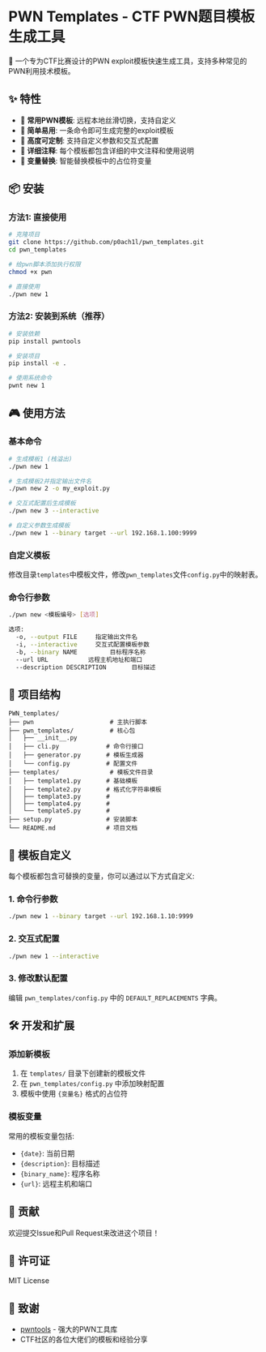 # PWN Templates - CTF PWN题目模板生成工具

🚀 一个专为CTF比赛设计的PWN exploit模板快速生成工具，支持多种常见的PWN利用技术模板。

## ✨ 特性

- 🎯 **常用PWN模板**: 远程本地丝滑切换，支持自定义
- 🔧 **简单易用**: 一条命令即可生成完整的exploit模板
- 🎨 **高度可定制**: 支持自定义参数和交互式配置
- 📝 **详细注释**: 每个模板都包含详细的中文注释和使用说明
- 🔄 **变量替换**: 智能替换模板中的占位符变量

## 📦 安装

### 方法1: 直接使用 
```bash
# 克隆项目
git clone https://github.com/p0ach1l/pwn_templates.git
cd pwn_templates

# 给pwn脚本添加执行权限
chmod +x pwn

# 直接使用
./pwn new 1
```

### 方法2: 安装到系统（推荐）
```bash
# 安装依赖
pip install pwntools

# 安装项目
pip install -e .

# 使用系统命令
pwnt new 1
```

## 🎮 使用方法

### 基本命令

```bash
# 生成模板1 (栈溢出)
./pwn new 1

# 生成模板2并指定输出文件名
./pwn new 2 -o my_exploit.py

# 交互式配置后生成模板
./pwn new 3 --interactive

# 自定义参数生成模板
./pwn new 1 --binary target --url 192.168.1.100:9999
```

### 自定义模板

修改目录`templates`中模板文件，修改`pwn_templates`文件`config.py`中的映射表。

### 命令行参数

```bash
./pwn new <模板编号> [选项]

选项:
  -o, --output FILE     指定输出文件名
  -i, --interactive     交互式配置模板参数
  -b, --binary NAME         目标程序名称
  --url URL           远程主机地址和端口
  --description DESCRIPTION       目标描述
```

## 📁 项目结构

```
PWN_templates/
├── pwn                     # 主执行脚本
├── pwn_templates/          # 核心包
│   ├── __init__.py
│   ├── cli.py             # 命令行接口
│   ├── generator.py       # 模板生成器
│   └── config.py          # 配置文件
├── templates/              # 模板文件目录
│   ├── template1.py       # 基础模板
│   ├── template2.py       # 格式化字符串模板
│   ├── template3.py       # 
│   ├── template4.py       # 
│   └── template5.py       # 
├── setup.py               # 安装脚本
└── README.md              # 项目文档
```

## 🔧 模板自定义

每个模板都包含可替换的变量，你可以通过以下方式自定义:

### 1. 命令行参数
```bash
./pwn new 1 --binary target --url 192.168.1.10:9999
```

### 2. 交互式配置
```bash
./pwn new 1 --interactive
```

### 3. 修改默认配置
编辑 `pwn_templates/config.py` 中的 `DEFAULT_REPLACEMENTS` 字典。

## 🛠️ 开发和扩展

### 添加新模板

1. 在 `templates/` 目录下创建新的模板文件
2. 在 `pwn_templates/config.py` 中添加映射配置
3. 模板中使用 `{变量名}` 格式的占位符

### 模板变量

常用的模板变量包括:
- `{date}`: 当前日期
- `{description}`: 目标描述
- `{binary_name}`: 程序名称
- `{url}`: 远程主机和端口

## 🤝 贡献

欢迎提交Issue和Pull Request来改进这个项目！

## 📄 许可证

MIT License

## 🙏 致谢

- [pwntools](https://github.com/Gallopsled/pwntools) - 强大的PWN工具库
- CTF社区的各位大佬们的模板和经验分享
